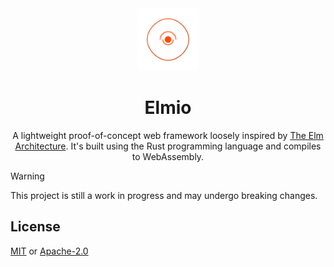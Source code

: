 <div align="center">
    <a href="https://github.com/xosnrdev/elmio" target="_blank">
    <img src="https://raw.githubusercontent.com/xosnrdev/elmio/master/assets/logo.svg" alt="elmio logo" width="100"></img>
    </a>
    <h1 align="center">Elmio</h1>
    <p>
        A lightweight proof-of-concept web framework loosely inspired by <a href="[text](https://guide.elm-lang.org/architecture/)">The Elm Architecture<a>.
        It's built using the Rust programming language and compiles to WebAssembly.
    </p>
</div>

> [!WARNING]
> This project is still a work in progress and may undergo breaking changes.

## License

[MIT](./LICENSE-MIT) or [Apache-2.0](./LICENSE-APACHE)
